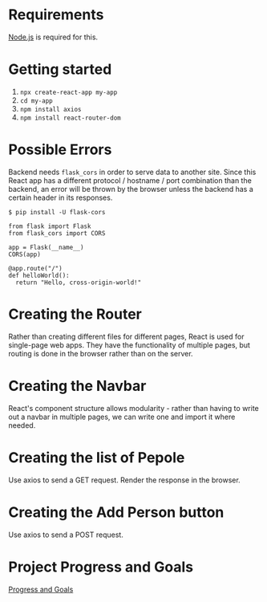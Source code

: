 # Requirements

[Node.js](https://nodejs.org/en/download) is required for this.

# Getting started

1. `npx create-react-app my-app`
2. `cd my-app`
3. `npm install axios`
4. `npm install react-router-dom`

# Possible Errors

Backend needs `flask_cors` in order to serve data to another site.
Since this React app has a different protocol / hostname / port combination than the backend,
an error will be thrown by the browser unless the backend has a certain header in its responses.

`$ pip install -U flask-cors`

```
from flask import Flask
from flask_cors import CORS

app = Flask(__name__)
CORS(app)

@app.route("/")
def helloWorld():
  return "Hello, cross-origin-world!"
```

# Creating the Router

Rather than creating different files for different pages, React is used for single-page
web apps. They have the functionality of multiple pages, but routing is done in the browser
rather than on the server.

# Creating the Navbar

React's component structure allows modularity - rather than having to write out a navbar in
multiple pages, we can write one and import it where needed.

# Creating the list of Pepole

Use axios to send a GET request. Render the response in the browser.

# Creating the Add Person button

Use axios to send a POST request.

# Project Progress and Goals
[Progress and Goals](ProgressAndGoals.md)

